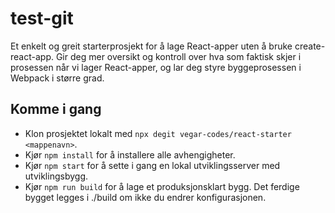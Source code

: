 # test-git

Et enkelt og greit starterprosjekt for å lage React-apper uten å bruke create-react-app. Gir deg mer oversikt og kontroll over hva som faktisk skjer i prosessen når vi lager React-apper, og lar deg styre byggeprosessen i Webpack i større grad.

## Komme i gang
+ Klon prosjektet lokalt med `npx degit vegar-codes/react-starter <mappenavn>`.
+ Kjør `npm install` for å installere alle avhengigheter.
+ Kjør `npm start` for å sette i gang en lokal utviklingsserver med utviklingsbygg.
+ Kjør `npm run build` for å lage et produksjonsklart bygg. Det ferdige bygget legges i ./build om ikke du endrer konfigurasjonen.